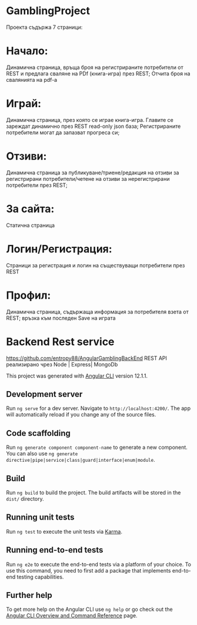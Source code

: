 # GamblingProject

Проекта съдържа 7 страници:
# Начало:
Динамична страница, връща броя на регистрираните потребители от REST и предлага сваляне на PDf (книга-игра) през REST; Отчита броя на свалянията на pdf-a
# Играй: 
Динамична страница, през която се играе книга-игра. Главите се зареждат динамично през REST read-only json база; Регистрираните потребители могат да запазват прогреса си;
# Отзиви:
Динамична страница за публикуване/триене/редакция на отзиви за регистрирани потребители/четене на отзиви за нерегистрирани потребители през REST;
# За сайта:
 Статична страница
# Логин/Регистрация:
 Страници за регистрация и логин на съществуващи потребители през REST
# Профил:
 Динамична страница, съдържаща информация за потребителя взета от REST; връзка към последен Save на играта

# Backend Rest service
https://github.com/entropy88/AngularGamblingBackEnd
REST API реализирано чрез Node | Express| MongoDb

This project was generated with [Angular CLI](https://github.com/angular/angular-cli) version 12.1.1.

## Development server

Run `ng serve` for a dev server. Navigate to `http://localhost:4200/`. The app will automatically reload if you change any of the source files.



## Code scaffolding

Run `ng generate component component-name` to generate a new component. You can also use `ng generate directive|pipe|service|class|guard|interface|enum|module`.

## Build

Run `ng build` to build the project. The build artifacts will be stored in the `dist/` directory.

## Running unit tests

Run `ng test` to execute the unit tests via [Karma](https://karma-runner.github.io).

## Running end-to-end tests

Run `ng e2e` to execute the end-to-end tests via a platform of your choice. To use this command, you need to first add a package that implements end-to-end testing capabilities.

## Further help

To get more help on the Angular CLI use `ng help` or go check out the [Angular CLI Overview and Command Reference](https://angular.io/cli) page.
